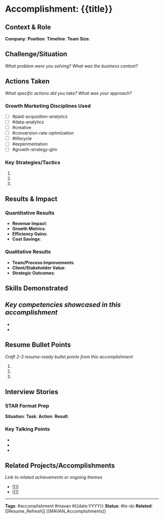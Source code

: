 # Accomplishment: {{title}}

## Context & Role
**Company**: 
**Position**: 
**Timeline**: 
**Team Size**: 

## Challenge/Situation
*What problem were you solving? What was the business context?*



## Actions Taken
*What specific actions did you take? What was your approach?*

### Growth Marketing Disciplines Used
- [ ] #paid-acquisition-analytics 
- [ ] #data-analytics 
- [ ] #creative 
- [ ] #conversion-rate-optimization 
- [ ] #lifecycle 
- [ ] #experimentation 
- [ ] #growth-strategy-gtm 

### Key Strategies/Tactics
1. 
2. 
3. 

## Results & Impact
### Quantitative Results
- **Revenue Impact**: 
- **Growth Metrics**: 
- **Efficiency Gains**: 
- **Cost Savings**: 

### Qualitative Results
- **Team/Process Improvements**: 
- **Client/Stakeholder Value**: 
- **Strategic Outcomes**: 

## Skills Demonstrated
*Key competencies showcased in this accomplishment*
- 
- 
- 

## Resume Bullet Points
*Craft 2-3 resume-ready bullet points from this accomplishment*

1. 
2. 
3. 

## Interview Stories
### STAR Format Prep
**Situation**: 
**Task**: 
**Action**: 
**Result**: 

### Key Talking Points
- 
- 
- 

## Related Projects/Accomplishments
*Link to related achievements or ongoing themes*
- [[]]
- [[]]

---
**Tags**: #accomplishment #mavan #{{date:YYYY}} 
**Status**: #to-do
**Related**: [[Resume_Refresh]] [[MAVAN_Accomplishments]]